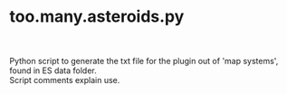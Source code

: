 # too.many.asteroids.py
<br>
<br>
Python script to generate the txt file for the plugin out of 'map systems', found in ES data folder.<br>
Script comments explain use.<br>
<br>